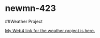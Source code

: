 # newmn-423
 
##Weather Project


[My Web4 link for the weather project is here.](http://in-info-web4.informatics.iupui.edu/home/students/rydeal/public_html/WeatherProject/index.html)
